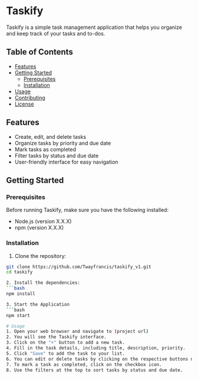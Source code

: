 # Taskify

Taskify is a simple task management application that helps you organize and keep track of your tasks and to-dos.

## Table of Contents

- [Features](#features)
- [Getting Started](#getting-started)
  - [Prerequisites](#prerequisites)
  - [Installation](#installation)
- [Usage](#usage)
- [Contributing](#contributing)
- [License](#license)

## Features

- Create, edit, and delete tasks
- Organize tasks by priority and due date
- Mark tasks as completed
- Filter tasks by status and due date
- User-friendly interface for easy navigation

## Getting Started

### Prerequisites

Before running Taskify, make sure you have the following installed:

- Node.js (version X.X.X)
- npm (version X.X.X)

### Installation

1. Clone the repository:

```bash
git clone https://github.com/Twayfrancis/taskify_v1.git
cd taskify

2. Install the dependencies:
```bash
npm install

3. Start the Application
```bash
npm start

# Usage
1. Open your web browser and navigate to (project url)
2. You will see the Taskify interface.
3. Click on the "+" button to add a new task.
4. Fill in the task details, including title, description, priority.
5. Click "Save" to add the task to your list.
6. You can edit or delete tasks by clicking on the respective buttons next to each task.
7. To mark a task as completed, click on the checkbox icon.
8. Use the filters at the top to sort tasks by status and due date.
